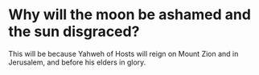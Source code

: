 # Why will the moon be ashamed and the sun disgraced?

This will be because Yahweh of Hosts will reign on Mount Zion and in Jerusalem, and before his elders in glory.
